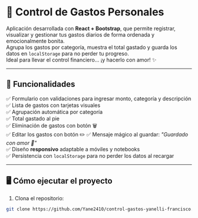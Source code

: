 # 💸 Control de Gastos Personales

Aplicación desarrollada con **React + Bootstrap**, que permite registrar, visualizar y gestionar tus gastos diarios de forma ordenada y emocionalmente bonita.  
Agrupa los gastos por categoría, muestra el total gastado y guarda los datos en `localStorage` para no perder tu progreso.  
Ideal para llevar el control financiero... ¡y hacerlo con amor! ✨

---

## 🌟 Funcionalidades

✅ Formulario con validaciones para ingresar monto, categoría y descripción  
✅ Lista de gastos con tarjetas visuales  
✅ Agrupación automática por categoría  
✅ Total gastado al pie  
✅ Eliminación de gastos con botón 🗑️  
✅ Editar los gastos con botón ✏️
✅ Mensaje mágico al guardar: *"Guardado con amor 💖"*  
✅ Diseño **responsivo** adaptable a móviles y notebooks  
✅ Persistencia con `localStorage` para no perder los datos al recargar

---

## 🖥️ Cómo ejecutar el proyecto

1. Clona el repositorio:

```bash
git clone https://github.com/Yane2410/control-gastos-yanelli-francisco.git
